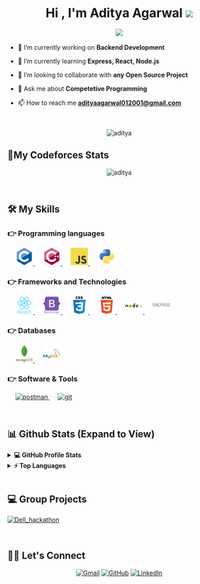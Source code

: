<h1 align="center">Hi , I'm Aditya Agarwal <img src="https://media.giphy.com/media/hvRJCLFzcasrR4ia7z/giphy.gif" width="35"></h1>
<p align="center">
  <a href="https://github.com/DenverCoder1/readme-typing-svg"><img src="https://readme-typing-svg.herokuapp.com?lines=Computer+Engineering+Student;Problem+Solver&center=true&width=500&height=50"></a>
</p>

- 🔭 I’m currently working on **Backend Development**

- 🌱 I’m currently learning **Express, React, Node.js**

- 👯 I’m looking to collaborate with **any Open Source Project**

- 💬 Ask me about **Competetive Programming**

- 📫 How to reach me **adityaagarwal012001@gmail.com**

<!-- - ⚡ Fun fact **!false, it's funny because it's true.** -->
<br>
<p align="center"> <img src="https://komarev.com/ghpvc/?username=suniladityajatni&label=Profile%20views&color=0e75b6&style=flat" alt="aditya" /> </p>

## 👊My Codeforces Stats
  <p align="center"><img src="https://codeforces-stats-api.herokuapp.com/stats?username=aditya_01&theme=1" alt="aditya"  /></p>
<!--  ![Codeforces Stats Card](https://codeforces-stats-api.herokuapp.com/stats?username=aditya_01&theme=1) </p> -->
 <br/>

## 🛠️ My Skills

### 👉 Programming languages

<p align="left"> 
  &emsp; 
  <a href="https://www.cprogramming.com/" target="_blank"> <img src="https://raw.githubusercontent.com/devicons/devicon/master/icons/c/c-original.svg" alt="c" width="40" height="40"/> </a>
  &emsp;
  <a href="https://www.w3schools.com/cpp/" target="_blank"> <img src="https://raw.githubusercontent.com/devicons/devicon/master/icons/cplusplus/cplusplus-original.svg" alt="cplusplus" width="40" height="40"/> </a> 
  &emsp;
   <a href="https://developer.mozilla.org/en-US/docs/Web/JavaScript" target="_blank"> <img src="https://raw.githubusercontent.com/devicons/devicon/master/icons/javascript/javascript-original.svg" alt="javascript" width="40" height="40"/> </a>
  &emsp;
  <a href="https://www.python.org" target="_blank"> <img src="https://raw.githubusercontent.com/devicons/devicon/master/icons/python/python-original.svg" alt="python" width="40" height="40"/> </a>
</p>

### 👉 Frameworks and Technologies
<p align="left"> 
  &emsp; 
  <a href="https://reactjs.org/" target="_blank"> <img src="https://raw.githubusercontent.com/devicons/devicon/master/icons/react/react-original-wordmark.svg" alt="react" width="40" height="40"/> </a>  
  &emsp;
  <a href="https://getbootstrap.com" target="_blank"> <img src="https://raw.githubusercontent.com/devicons/devicon/master/icons/bootstrap/bootstrap-plain-wordmark.svg" alt="bootstrap" width="40" height="40"/> </a>
   &emsp;
  <a href="https://www.w3schools.com/css/" target="_blank"> <img src="https://raw.githubusercontent.com/devicons/devicon/master/icons/css3/css3-original-wordmark.svg" alt="css3" width="40" height="40"/> </a>
   &emsp;
  <a href="https://www.w3.org/html/" target="_blank"> <img src="https://raw.githubusercontent.com/devicons/devicon/master/icons/html5/html5-original-wordmark.svg" alt="html5" width="40" height="40"/> </a> 
  &emsp; 
   <a href="https://nodejs.org" target="_blank"> <img src="https://raw.githubusercontent.com/devicons/devicon/master/icons/nodejs/nodejs-original-wordmark.svg" alt="nodejs" width="40" height="40"/> </a>  
  &emsp;
  <a href="https://expressjs.com" target="_blank"> <img src="https://raw.githubusercontent.com/devicons/devicon/master/icons/express/express-original-wordmark.svg" alt="express" width="40" height="40"/> </a>
</p>

### 👉 Databases 
<p align="left">
  &emsp;
    <a href="https://www.mongodb.com/" target="_blank"> <img src="https://raw.githubusercontent.com/devicons/devicon/master/icons/mongodb/mongodb-original-wordmark.svg" alt="mongodb" width="40" height="40"/> </a>
  &emsp;
    <a href="https://www.mysql.com/" target="_blank"> <img src="https://raw.githubusercontent.com/devicons/devicon/master/icons/mysql/mysql-original-wordmark.svg" alt="mysql" width="40" height="40"/> </a>
 </p>
  

 ### 👉 Software & Tools
  
<p>
  &emsp;
     <a href="https://postman.com" target="_blank"> <img src="https://www.vectorlogo.zone/logos/getpostman/getpostman-icon.svg" alt="postman" width="40" height="40"/> </a> 
  &emsp;
    <a href="https://git-scm.com/" target="_blank"> <img src="https://www.vectorlogo.zone/logos/git-scm/git-scm-icon.svg" alt="git" width="40" height="40"/> </a>
</p>

<br/>

## 📊 Github Stats (Expand to View) 


<details> 
  <summary><b>💻 GitHub Profile Stats</b></summary>
  <br/>
  <p align="center">
    <a href="https://github.com/anuraghazra/github-readme-stats"><img alt="Aditya's Github Stats" src="https://github-readme-stats.vercel.app/api?username=suniladityajatni&show_icons=true&count_private=true&theme=algolia" height="192px"/></a> 
  </p>
  <br/>
    
</details>




<details>
  <summary><b>⚡ Top Languages</b></summary>
  <br/>
  
  <p align="center">
    <img src="https://github-readme-stats.vercel.app/api/top-langs?username=suniladityajatni&show_icons=true&locale=en&layout=compact&theme=algolia" alt="aditya" height="192px"/>
  </p>
 
  <br/>
  <b>Note:</b> Top languages is only a metric of the languages my public code consists of and doesn't reflect experience or skill level.
  <br/>

</details>

  <br/>
  
  ## :computer: Group Projects 
  
  <p align="left">
  <a href="https://github.com/mohit-kumar-behera/dell-hackers"><img width="282" src="https://denvercoder1-github-readme-stats.vercel.app/api/pin/?username=shubham0112&repo=Dell_hackathon&theme=algolia&bg_color=1F222E&title_color=388fe0&icon_color=F8D866&hide_border=true&show_icons=false" alt="Dell_hackathon"></a>
  </p>
  <br/>
  
## 🙋‍♀️ Let's Connect
<p align="center">
	<a href="mailto:adityaagarwal012001@gmail.com"><img src="https://img.icons8.com/bubbles/50/000000/gmail.png" alt="Gmail"/></a>
	<a href="https://github.com/suniladityajatni"><img src="https://img.icons8.com/bubbles/50/000000/github.png" alt="GitHub"/></a>
	<a href="https://www.linkedin.com/in/aditya-agarwal-6a6065214/"><img src="https://img.icons8.com/bubbles/50/000000/linkedin.png" alt="LinkedIn"/></a>

	
</p>

<!-- ## My Codeforces Stats
![Codeforces Stats Card](https://codeforces-stats-api.herokuapp.com/stats?username=aditya_01&theme=1) -->

<!-- ## Badges
[![Badge](https://cp-logo.vercel.app/codechef/aditya_0)](https://www.codechef.com/users/aditya_0) -->

<!-- ## Github Stats -->
<!-- ![bibhabasu's github stats](https://github-readme-stats.vercel.app/api?username=suniladityajatni&show_icons=true&hide_border=true&theme=dracula) -->

<!-- ## Cp stats
![alt text]( https://cp-cards.herokuapp.com?name=Aditya_Agarwal&codeforces=aditya_01&codechef=aditya_0 ) -->
<!-- <img src="https://cp-cards.herokuapp.com?name=Gennady Korotkevich&codeforces=tourist&codechef=gennady.korotkevich&atcoder=tourist"></img> -->
<!--
**suniladityajatni/suniladityajatni** is a ✨ _special_ ✨ repository because its `README.md` (this file) appears on your GitHub profile.

Here are some ideas to get you started:

- 🔭 I’m currently working on ...
- 🌱 I’m currently learning ...
- 👯 I’m looking to collaborate on ...
- 🤔 I’m looking for help with ...
- 💬 Ask me about ...
- 📫 How to reach me: ...
- 😄 Pronouns: ...
- ⚡ Fun fact: ...
-->
